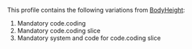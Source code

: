 This profile contains the following variations from [BodyHeight](http://hl7.org/fhir/STU3/BodyHeight):

1. Mandatory code.coding
1. Mandatory code.coding slice 
1. Mandatory system and code for code.coding slice